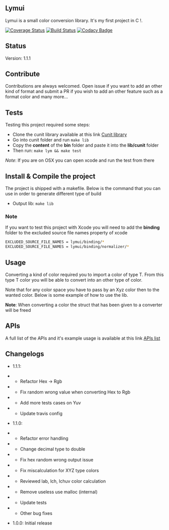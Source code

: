 ##  Lymui

Lymui is a small color conversion library. It's my first project in C !.

[![Coverage Status](https://coveralls.io/repos/github/MarcInthaamnouay/lymui/badge.svg)](https://coveralls.io/github/MarcInthaamnouay/lymui)
[![Build Status](https://travis-ci.org/MarcInthaamnouay/lymui.svg?branch=master)](https://travis-ci.org/MarcInthaamnouay/lymui)
[![Codacy Badge](https://api.codacy.com/project/badge/Grade/c443f9099d024a81b2c56b42edf0b147)](https://www.codacy.com/app/mintha/lymui?utm_source=github.com&amp;utm_medium=referral&amp;utm_content=MarcInthaamnouay/lymui&amp;utm_campaign=Badge_Grade)

## Status

Version: 1.1.1

## Contribute

Contributions are always welcomed. Open issue if you want to add an other kind of format and submit a PR if you wish to add an other feature such as a format color and many more...

## Tests

Testing this project required some steps:

- Clone the cunit library available at this link [Cunit library](https://github.com/itzseven/cunit.git)
- Go into cunit folder and run ```make lib```
- Copy the **content** of the **bin** folder and paste it into the **lib/cunit** folder
- Then run: ```make lym && make test```

*Note*: If you are on OSX you can open xcode and run the test from there

## Install & Compile the project

The project is shipped with a makefile. Below is the command that you can use in order to generate different type of build

- Output lib: ```make lib```

### Note

If you want to test this project with Xcode you will need to add the **binding** folder to the excluded source file names property of xcode

```bash
EXCLUDED_SOURCE_FILE_NAMES = lymui/binding/* 
EXCLUDED_SOURCE_FILE_NAMES = lymui/binding/normalizer/*
```

## Usage

Converting a kind of color required you to import a color of type T. From this type T color you will be able to convert into an other type of color. 

Note that for any color space you have to pass by an Xyz color then to the wanted color. Below is some example of how to use the lib.

**Note**: When converting a color the struct that has been given to a converter will be freed

## APIs

A full list of the APIs and it's example usage is available at this link
[APIs list](https://marcinthaamnouay.github.io/lymui/docs/)

## Changelogs

* 1.1.1:
* * Refactor Hex -> Rgb
* * Fix random wrong value when converting Hex to Rgb
* * Add more tests cases on Yuv
* * Update travis config

* 1.1.0: 
* * Refactor error handling
* * Change decimal type to double
* * Fix hex random wrong output issue
* * Fix miscalculation for XYZ type colors
* * Reviewed lab, lch, lchuv color calculation
* * Remove useless use malloc (internal)
* * Update tests
* * Other bug fixes

* 1.0.0: Initial release
